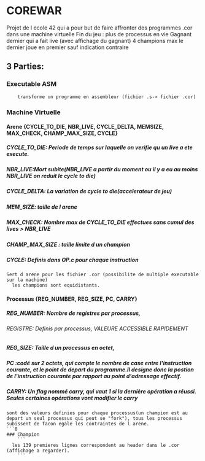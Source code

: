 # COREWAR
Projet de l ecole 42 qui a pour but de faire affronter des programmes .cor dans une machine virtuelle 
   Fin du jeu : plus de processus en vie
   Gagnant dernier qui a fait live (avec affichage du gagnant)
   4 champions max le dernier joue en premier sauf indication contraire
## 3 Parties:
 ### Executable ASM
 ```
     transforme un programme en assembleur (fichier .s-> fichier .cor)
 ```
 ### Machine Virtuelle
 #### Arene {CYCLE_TO_DIE, NBR_LIVE, CYCLE_DELTA, MEMSIZE, MAX_CHECK, CHAMP_MAX_SIZE, CYCLE}
 ##### CYCLE_TO_DIE: Periode de temps sur laquelle on verifie qu un live a ete execute. 
 #####   NBR_LIVE:Mort subite(NBR_LIVE a partir du moment ou il y a eu au moins NBR_LIVE on reduit le cycle to die)
 #####  CYCLE_DELTA: La variation de cycle to die(accelerateur de jeu)
 #####   MEM_SIZE: taille de l arene
 #####    MAX_CHECK: Nombre max de CYCLE_TO_DIE effectues sans cumul des lives > NBR_LIVE
 #####    CHAMP_MAX_SIZE : taille limite d un champion
 #####    CYCLE: Definis dans OP.c pour chaque instruction
 ```
 Sert d arene pour les fichier .cor (possibilite de multiple executable sur la machine)
   les champions sont equidistants.
 ```
 #### Processus {REG_NUMBER, REG_SIZE, PC, CARRY}

   ##### REG_NUMBER: Nombre de registres par processus,   
   ###### REGISTRE: Definis par processus, VALEURE ACCESSIBLE RAPIDEMENT
   ##### REG_SIZE: Taille d un processus en octet,
   ##### PC :codé sur 2 octets, qui compte le nombre de case entre l'instruction courante, et le point de depart du      programme.Il designe donc la postion de l'instruction courante par rapport au point d'adressage effectif.
   ##### CARRY: Un flag nommé carry, qui vaut 1 si la dernière opération a réussi. Seules certaines opérations vont modifier le carry
  ```
  sont des valeurs definies pour chaque processus(un champion est au depart un seul processus qui peut se "fork"), tous les processus subissent de facon egale les contraintes de l arene.
  ```0  
 ### Champion
      ```
    les 139 premieres lignes correspondent au header dans le .cor (affichage a regarder).
      ```
